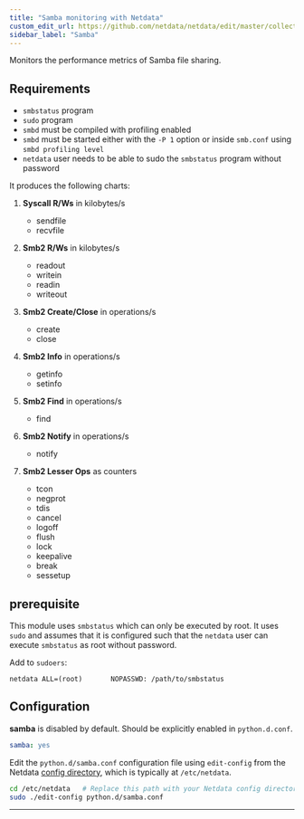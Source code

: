 ```yaml
---
title: "Samba monitoring with Netdata"
custom_edit_url: https://github.com/netdata/netdata/edit/master/collectors/python.d.plugin/samba/README.md
sidebar_label: "Samba"
---
```




Monitors the performance metrics of Samba file sharing.

## Requirements

-   `smbstatus` program
-   `sudo` program
-   `smbd` must be compiled with profiling enabled
-   `smbd` must be started either with the `-P 1` option or inside `smb.conf` using `smbd profiling level`
-   `netdata` user needs to be able to sudo the `smbstatus` program without password

It produces the following charts:

1.  **Syscall R/Ws** in kilobytes/s

    -   sendfile
    -   recvfile

2.  **Smb2 R/Ws** in kilobytes/s

    -   readout
    -   writein
    -   readin
    -   writeout

3.  **Smb2 Create/Close** in operations/s

    -   create
    -   close

4.  **Smb2 Info** in operations/s

    -   getinfo
    -   setinfo

5.  **Smb2 Find** in operations/s

    -   find

6.  **Smb2 Notify** in operations/s

    -   notify

7.  **Smb2 Lesser Ops** as counters

    -   tcon
    -   negprot
    -   tdis
    -   cancel
    -   logoff
    -   flush
    -   lock
    -   keepalive
    -   break
    -   sessetup

## prerequisite

This module uses `smbstatus` which can only be executed by root.  It uses
`sudo` and assumes that it is configured such that the `netdata` user can
execute `smbstatus` as root without password.

Add to `sudoers`:

```
netdata ALL=(root)       NOPASSWD: /path/to/smbstatus
```

## Configuration

**samba** is disabled by default. Should be explicitly enabled in `python.d.conf`.

```yaml
samba: yes
```

Edit the `python.d/samba.conf` configuration file using `edit-config` from the Netdata [config
directory](/docs/configure/nodes), which is typically at `/etc/netdata`.

```bash
cd /etc/netdata   # Replace this path with your Netdata config directory, if different
sudo ./edit-config python.d/samba.conf
```

---


